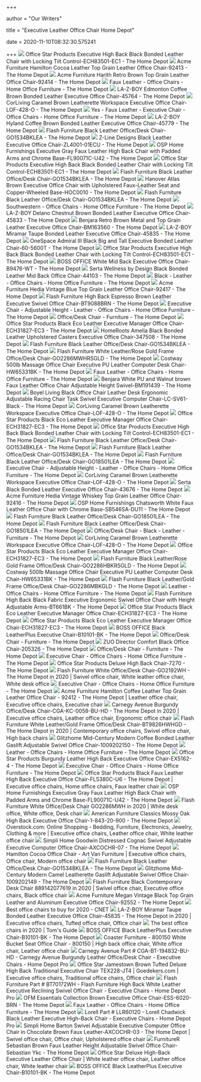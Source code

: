 +++
        
author = "Our Writers"
        
title = "Executive Leather Office Chair Home Depot"
        
date = 2020-11-10T08:32:30.575241
        
+++
[ ![](https://images.homedepot-static.com/productImages/f6da00cc-e72c-427d-ad67-221548ca1e88/svn/espresso-bonded-leather-office-star-products-executive-chairs-ech83501-ec1-64_1000.jpg)](https://images.homedepot-static.com/productImages/f6da00cc-e72c-427d-ad67-221548ca1e88/svn/espresso-bonded-leather-office-star-products-executive-chairs-ech83501-ec1-64_1000.jpg) Office Star Products Executive High Back Black Bonded Leather Chair with  Locking Tilt Control-ECH83501-EC1 - The Home Depot
[ ![](https://images.homedepot-static.com/productImages/8c7f8529-c1a0-484c-86ed-4331ed884469/svn/cocoa-leather-acme-furniture-executive-chairs-92413-64_600.jpg)](https://images.homedepot-static.com/productImages/8c7f8529-c1a0-484c-86ed-4331ed884469/svn/cocoa-leather-acme-furniture-executive-chairs-92413-64_600.jpg) Acme Furniture Hamilton Cocoa Leather Top Grain Leather Office Chair-92413  - The Home Depot
[ ![](https://images.homedepot-static.com/productImages/7fc603d4-76af-4fc9-bb9c-490345c31fba/svn/retro-brown-acme-furniture-executive-chairs-92414-64_600.jpg)](https://images.homedepot-static.com/productImages/7fc603d4-76af-4fc9-bb9c-490345c31fba/svn/retro-brown-acme-furniture-executive-chairs-92414-64_600.jpg) Acme Furniture Harith Retro Brown Top Grain Leather Office Chair-92414 -  The Home Depot
[ ![](https://images.homedepot-static.com/productImages/fc5218e5-1c1f-4884-9fb7-1efcd499b4bd/svn/black-merax-ergonomic-chairs-pp189619baa-64_400.jpg)](https://images.homedepot-static.com/productImages/fc5218e5-1c1f-4884-9fb7-1efcd499b4bd/svn/black-merax-ergonomic-chairs-pp189619baa-64_400.jpg) Faux Leather - Office Chairs - Home Office Furniture - The Home Depot
[ ![](https://images.homedepot-static.com/productImages/2b27335a-e24c-4b44-9d75-deeb87582bc7/svn/coffee-brown-walnut-la-z-boy-office-chairs-45764-64_1000.jpg)](https://images.homedepot-static.com/productImages/2b27335a-e24c-4b44-9d75-deeb87582bc7/svn/coffee-brown-walnut-la-z-boy-office-chairs-45764-64_1000.jpg) LA-Z-BOY Edmonton Coffee Brown Bonded Leather Executive Office Chair-45764  - The Home Depot
[ ![](https://images.homedepot-static.com/productImages/43c19718-c867-4c8d-8a14-5ac0ab57a095/svn/caramel-brown-corliving-executive-chairs-lof-428-o-64_600.jpg)](https://images.homedepot-static.com/productImages/43c19718-c867-4c8d-8a14-5ac0ab57a095/svn/caramel-brown-corliving-executive-chairs-lof-428-o-64_600.jpg) CorLiving Caramel Brown Leatherette Workspace Executive Office Chair-LOF-428-O  - The Home Depot
[ ![](https://images.homedepot-static.com/productImages/eef8a1d0-4f53-4843-8cb8-193ed027b086/svn/black-merax-office-chairs-pp189619baa-64_400.jpg)](https://images.homedepot-static.com/productImages/eef8a1d0-4f53-4843-8cb8-193ed027b086/svn/black-merax-office-chairs-pp189619baa-64_400.jpg) Yes - Faux Leather - Executive Chair - Office Chairs - Home Office Furniture  - The Home Depot
[ ![](https://images.homedepot-static.com/productImages/32ae92c1-f9ec-4b1e-aaa5-651c0f85377e/svn/coffee-brown-walnut-la-z-boy-executive-chairs-45779-64_1000.jpg)](https://images.homedepot-static.com/productImages/32ae92c1-f9ec-4b1e-aaa5-651c0f85377e/svn/coffee-brown-walnut-la-z-boy-executive-chairs-45779-64_1000.jpg) LA-Z-BOY Hyland Coffee Brown Bonded Leather Executive Office Chair-45779 -  The Home Depot
[ ![](https://images.homedepot-static.com/productImages/2616c358-f833-4e7c-a273-872258e02270/svn/black-leather-flash-furniture-executive-chairs-go1534bklea-64_600.jpg)](https://images.homedepot-static.com/productImages/2616c358-f833-4e7c-a273-872258e02270/svn/black-leather-flash-furniture-executive-chairs-go1534bklea-64_600.jpg) Flash Furniture Black Leather Office/Desk Chair-GO1534BKLEA - The Home Depot
[ ![](https://images.homedepot-static.com/productImages/d6a82ec7-c457-458d-aa00-a3eb27487ece/svn/black-z-line-designs-executive-chairs-zl4001-01ecu-64_600.jpg)](https://images.homedepot-static.com/productImages/d6a82ec7-c457-458d-aa00-a3eb27487ece/svn/black-z-line-designs-executive-chairs-zl4001-01ecu-64_600.jpg) Z-Line Designs Black Leather Executive Office Chair-ZL4001-01ECU - The Home  Depot
[ ![](https://images.homedepot-static.com/productImages/6dcf2217-4c0a-45da-ac41-8a0d8fce9a9a/svn/gray-osp-home-furnishings-executive-chairs-fl90071c-u42-e1_600.jpg)](https://images.homedepot-static.com/productImages/6dcf2217-4c0a-45da-ac41-8a0d8fce9a9a/svn/gray-osp-home-furnishings-executive-chairs-fl90071c-u42-e1_600.jpg) OSP Home Furnishings Executive Gray Faux Leather High Back Chair with  Padded Arms and Chrome Base-FL90071C-U42 - The Home Depot
[ ![](https://images.homedepot-static.com/productImages/ad93cd9a-7a7a-426c-a67d-f7a62ba67614/svn/espresso-bonded-leather-office-star-products-executive-chairs-ech83501-ec1-66_600.jpg)](https://images.homedepot-static.com/productImages/ad93cd9a-7a7a-426c-a67d-f7a62ba67614/svn/espresso-bonded-leather-office-star-products-executive-chairs-ech83501-ec1-66_600.jpg) Office Star Products Executive High Back Black Bonded Leather Chair with  Locking Tilt Control-ECH83501-EC1 - The Home Depot
[ ![](https://images.homedepot-static.com/productImages/63cfe070-a3f8-452a-b313-4555b24fc4a9/svn/black-leather-flash-furniture-executive-chairs-go1534bklea-31_600.jpg)](https://images.homedepot-static.com/productImages/63cfe070-a3f8-452a-b313-4555b24fc4a9/svn/black-leather-flash-furniture-executive-chairs-go1534bklea-31_600.jpg) Flash Furniture Black Leather Office/Desk Chair-GO1534BKLEA - The Home Depot
[ ![](https://images.homedepot-static.com/productImages/2eb45388-a372-44c3-a661-77bcc2b07543/svn/brown-hanover-executive-chairs-hoc0010-64_600.jpg)](https://images.homedepot-static.com/productImages/2eb45388-a372-44c3-a661-77bcc2b07543/svn/brown-hanover-executive-chairs-hoc0010-64_600.jpg) Hanover Atlas Brown Executive Office Chair with Upholstered Faux-Leather  Seat and Copper-Wheeled Base-HOC0010 - The Home Depot
[ ![](https://images.homedepot-static.com/productImages/c28b1d39-7ad9-41a4-a565-406cbcfc8829/svn/black-leather-flash-furniture-executive-chairs-go1534bklea-fa_600.jpg)](https://images.homedepot-static.com/productImages/c28b1d39-7ad9-41a4-a565-406cbcfc8829/svn/black-leather-flash-furniture-executive-chairs-go1534bklea-fa_600.jpg) Flash Furniture Black Leather Office/Desk Chair-GO1534BKLEA - The Home Depot
[ ![](https://images.homedepot-static.com/productImages/23400b7c-879d-4cb3-bc2b-b3b2ee747778/svn/biscuit-brown-walnut-la-z-boy-executive-chairs-44940-64_1000.jpg)](https://images.homedepot-static.com/productImages/23400b7c-879d-4cb3-bc2b-b3b2ee747778/svn/biscuit-brown-walnut-la-z-boy-executive-chairs-44940-64_1000.jpg) Southwestern - Office Chairs - Home Office Furniture - The Home Depot
[ ![](https://images.homedepot-static.com/productImages/2a424c51-fa96-42ce-a39c-5af387297cde/svn/chestnut-brown-walnut-la-z-boy-executive-chairs-45833-64_1000.jpg)](https://images.homedepot-static.com/productImages/2a424c51-fa96-42ce-a39c-5af387297cde/svn/chestnut-brown-walnut-la-z-boy-executive-chairs-45833-64_1000.jpg) LA-Z-BOY Delano Chestnut Brown Bonded Leather Executive Office Chair-45833  - The Home Depot
[ ![](https://images.homedepot-static.com/productImages/954d974b-74d4-46cf-8400-9c7cfa4b8e91/svn/brown-benjara-executive-chairs-bm163560-c3_600.jpg)](https://images.homedepot-static.com/productImages/954d974b-74d4-46cf-8400-9c7cfa4b8e91/svn/brown-benjara-executive-chairs-bm163560-c3_600.jpg) Benjara Retro Brown Metal and Top Grain Leather Executive Office Chair-BM163560  - The Home Depot
[ ![](https://images.homedepot-static.com/productImages/85acc34f-b964-4b96-b2cf-f211c90691ff/svn/taupe-walnut-la-z-boy-executive-chairs-45835-64_1000.jpg)](https://images.homedepot-static.com/productImages/85acc34f-b964-4b96-b2cf-f211c90691ff/svn/taupe-walnut-la-z-boy-executive-chairs-45835-64_1000.jpg) LA-Z-BOY Miramar Taupe Bonded Leather Executive Office Chair-45835 - The Home  Depot
[ ![](https://images.homedepot-static.com/productImages/8e915519-2166-4085-8d46-5dcb0ed219d8/svn/black-onespace-executive-chairs-60-5600t-31_600.jpg)](https://images.homedepot-static.com/productImages/8e915519-2166-4085-8d46-5dcb0ed219d8/svn/black-onespace-executive-chairs-60-5600t-31_600.jpg) OneSpace Admiral III Black Big and Tall Executive Bonded Leather Chair-60-5600T  - The Home Depot
[ ![](https://images.homedepot-static.com/productImages/f6da00cc-e72c-427d-ad67-221548ca1e88/svn/espresso-bonded-leather-office-star-products-executive-chairs-ech83501-ec1-31_600.jpg)](https://images.homedepot-static.com/productImages/f6da00cc-e72c-427d-ad67-221548ca1e88/svn/espresso-bonded-leather-office-star-products-executive-chairs-ech83501-ec1-31_600.jpg) Office Star Products Executive High Back Black Bonded Leather Chair with  Locking Tilt Control-ECH83501-EC1 - The Home Depot
[ ![](https://images.homedepot-static.com/productImages/c22120f3-fea5-4f86-ade1-7f190d0ad0a0/svn/white-boss-office-executive-chairs-b9476-wt-64_600.jpg)](https://images.homedepot-static.com/productImages/c22120f3-fea5-4f86-ade1-7f190d0ad0a0/svn/white-boss-office-executive-chairs-b9476-wt-64_600.jpg) BOSS OFFICE White Mid Back Executive Office Chair-B9476-WT - The Home Depot
[ ![](https://images.homedepot-static.com/productImages/5218e460-60bf-4a1c-b7e2-2392e77f4de5/svn/black-silver-serta-executive-chairs-44103-64_600.jpg)](https://images.homedepot-static.com/productImages/5218e460-60bf-4a1c-b7e2-2392e77f4de5/svn/black-silver-serta-executive-chairs-44103-64_600.jpg) Serta Wellness by Design Black Bonded Leather Mid Back Office Chair-44103 -  The Home Depot
[ ![](https://images.homedepot-static.com/productImages/cc784cb8-81a8-4135-a0a9-d20416e97923/svn/black-boyel-living-gaming-chairs-hx1050101700-64_400.jpg)](https://images.homedepot-static.com/productImages/cc784cb8-81a8-4135-a0a9-d20416e97923/svn/black-boyel-living-gaming-chairs-hx1050101700-64_400.jpg) Black - Leather - Office Chairs - Home Office Furniture - The Home Depot
[ ![](https://images.homedepot-static.com/productImages/89dfa45c-33c0-4667-94d9-130c8c205a06/svn/vintage-blue-acme-furniture-executive-chairs-92417-64_600.jpg)](https://images.homedepot-static.com/productImages/89dfa45c-33c0-4667-94d9-130c8c205a06/svn/vintage-blue-acme-furniture-executive-chairs-92417-64_600.jpg) Acme Furniture Hedia Vintage Blue Top Grain Leather Office Chair-92417 -  The Home Depot
[ ![](https://images.homedepot-static.com/productImages/39b4babe-0997-4b3a-8186-bfa6fa82b345/svn/espresso-brown-flash-furniture-executive-chairs-bt9088brn-40_600.jpg)](https://images.homedepot-static.com/productImages/39b4babe-0997-4b3a-8186-bfa6fa82b345/svn/espresso-brown-flash-furniture-executive-chairs-bt9088brn-40_600.jpg) Flash Furniture High Back Espresso Brown Leather Executive Swivel Office  Chair-BT9088BRN - The Home Depot
[ ![](https://images.homedepot-static.com/productImages/7597d12b-980a-49bc-a942-3edf1e29b5f2/svn/dark-bronze-acme-furniture-executive-chairs-92109-64_1000.jpg)](https://images.homedepot-static.com/productImages/7597d12b-980a-49bc-a942-3edf1e29b5f2/svn/dark-bronze-acme-furniture-executive-chairs-92109-64_1000.jpg) Executive Chair - Adjustable Height - Leather - Office Chairs - Home Office  Furniture - The Home Depot
[ ![](https://images.homedepot-static.com/productImages/11f6993d-5844-4f56-9be3-6124ea45fdd6/svn/walnut-brown-linon-home-decor-office-chairs-178403nat01u-64_400.jpg)](https://images.homedepot-static.com/productImages/11f6993d-5844-4f56-9be3-6124ea45fdd6/svn/walnut-brown-linon-home-decor-office-chairs-178403nat01u-64_400.jpg) Office/Desk Chair - Furniture - The Home Depot
[ ![](https://images.homedepot-static.com/productImages/517d6044-ed61-432b-8cf1-4fc5d2ff3c98/svn/black-boss-office-executive-chairs-b7301-64_600.jpg)](https://images.homedepot-static.com/productImages/517d6044-ed61-432b-8cf1-4fc5d2ff3c98/svn/black-boss-office-executive-chairs-b7301-64_600.jpg) Office Star Products Black Eco Leather Executive Manager Office Chair-ECH31827-EC3  - The Home Depot
[ ![](https://images.homedepot-static.com/productImages/f04d21c6-9a03-4825-9ae1-abea2c52ea91/svn/black-bonded-leather-walnut-homeroots-executive-chairs-347508-64_600.jpg)](https://images.homedepot-static.com/productImages/f04d21c6-9a03-4825-9ae1-abea2c52ea91/svn/black-bonded-leather-walnut-homeroots-executive-chairs-347508-64_600.jpg) HomeRoots Amelia Black Bonded Leather Upholstered Casters Executive Office  Chair-347508 - The Home Depot
[ ![](https://images.homedepot-static.com/productImages/d44a5b00-bdbb-4920-a219-13bed476a9e9/svn/black-leather-flash-furniture-executive-chairs-go1534bklea-66_600.jpg)](https://images.homedepot-static.com/productImages/d44a5b00-bdbb-4920-a219-13bed476a9e9/svn/black-leather-flash-furniture-executive-chairs-go1534bklea-66_600.jpg) Flash Furniture Black Leather Office/Desk Chair-GO1534BKLEA - The Home Depot
[ ![](https://images.homedepot-static.com/productImages/463ea4de-d661-4da8-bc50-e598bb7fe277/svn/white-leather-rose-gold-frame-flash-furniture-office-chairs-go2286mwhrsgld-64_600.jpg)](https://images.homedepot-static.com/productImages/463ea4de-d661-4da8-bc50-e598bb7fe277/svn/white-leather-rose-gold-frame-flash-furniture-office-chairs-go2286mwhrsgld-64_600.jpg) Flash Furniture White Leather/Rose Gold Frame Office/Desk Chair-GO2286MWHRSGLD  - The Home Depot
[ ![](https://images.homedepot-static.com/productImages/9082d5fb-888b-4c10-bc6c-0c06ce0edd4d/svn/black-costway-executive-chairs-hw65331bk-64_600.jpg)](https://images.homedepot-static.com/productImages/9082d5fb-888b-4c10-bc6c-0c06ce0edd4d/svn/black-costway-executive-chairs-hw65331bk-64_600.jpg) Costway 500lb Massage Office Chair Executive PU Leather Computer Desk Chair-HW65331BK  - The Home Depot
[ ![](https://images.homedepot-static.com/productImages/cfa506c2-74c0-477d-b2d7-b830a82a5bb9/svn/grey-boss-office-executive-chairs-b9471-gy-64_400.jpg)](https://images.homedepot-static.com/productImages/cfa506c2-74c0-477d-b2d7-b830a82a5bb9/svn/grey-boss-office-executive-chairs-b9471-gy-64_400.jpg) Faux Leather - Office Chairs - Home Office Furniture - The Home Depot
[ ![](https://images.homedepot-static.com/productImages/45ab31bc-d1ee-4c5d-a480-5e77672d06a2/svn/white-and-walnut-brown-benjara-executive-chairs-bm191439-e1_600.jpg)](https://images.homedepot-static.com/productImages/45ab31bc-d1ee-4c5d-a480-5e77672d06a2/svn/white-and-walnut-brown-benjara-executive-chairs-bm191439-e1_600.jpg) Benjara White PU and Walnut brown Faux Leather Office Chair Adjustable  Height Swivel-BM191439 - The Home Depot
[ ![](https://images.homedepot-static.com/productImages/aaa9a38d-e57d-4bb5-80d1-a46251025ac8/svn/black-boyel-living-gaming-chairs-lc-sv61-black-c3_600.jpg)](https://images.homedepot-static.com/productImages/aaa9a38d-e57d-4bb5-80d1-a46251025ac8/svn/black-boyel-living-gaming-chairs-lc-sv61-black-c3_600.jpg) Boyel Living Black Office Chair Leather Desk Ergonomic Adjustable Racing Chair  Task Swivel Executive Computer Chair-LC-SV61-Black - The Home Depot
[ ![](https://images.homedepot-static.com/productImages/6839d580-dba5-4b84-841a-491381ec4f58/svn/caramel-brown-corliving-executive-chairs-lof-428-o-31_600.jpg)](https://images.homedepot-static.com/productImages/6839d580-dba5-4b84-841a-491381ec4f58/svn/caramel-brown-corliving-executive-chairs-lof-428-o-31_600.jpg) CorLiving Caramel Brown Leatherette Workspace Executive Office Chair-LOF-428-O  - The Home Depot
[ ![](https://images.homedepot-static.com/productImages/f6ef825c-38c8-45ac-834d-429b12384cc2/svn/black-titanium-office-star-products-executive-chairs-ech31827-ec3-c3_600.jpg)](https://images.homedepot-static.com/productImages/f6ef825c-38c8-45ac-834d-429b12384cc2/svn/black-titanium-office-star-products-executive-chairs-ech31827-ec3-c3_600.jpg) Office Star Products Black Eco Leather Executive Manager Office Chair-ECH31827-EC3  - The Home Depot
[ ![](https://images.homedepot-static.com/productImages/6cff4118-01c9-4490-a339-b2dba0522173/svn/espresso-bonded-leather-office-star-products-executive-chairs-ech83501-ec1-e1_600.jpg)](https://images.homedepot-static.com/productImages/6cff4118-01c9-4490-a339-b2dba0522173/svn/espresso-bonded-leather-office-star-products-executive-chairs-ech83501-ec1-e1_600.jpg) Office Star Products Executive High Back Black Bonded Leather Chair with  Locking Tilt Control-ECH83501-EC1 - The Home Depot
[ ![](https://images.homedepot-static.com/productImages/b252c085-2a07-49f7-80dd-ab40bf1be63f/svn/black-leather-flash-furniture-executive-chairs-go1534bklea-44_600.jpg)](https://images.homedepot-static.com/productImages/b252c085-2a07-49f7-80dd-ab40bf1be63f/svn/black-leather-flash-furniture-executive-chairs-go1534bklea-44_600.jpg) Flash Furniture Black Leather Office/Desk Chair-GO1534BKLEA - The Home Depot
[ ![](https://images.homedepot-static.com/productImages/1d5be364-169c-49e1-a0aa-78a80539a473/svn/black-leather-flash-furniture-executive-chairs-go1534bklea-1f_600.jpg)](https://images.homedepot-static.com/productImages/1d5be364-169c-49e1-a0aa-78a80539a473/svn/black-leather-flash-furniture-executive-chairs-go1534bklea-1f_600.jpg) Flash Furniture Black Leather Office/Desk Chair-GO1534BKLEA - The Home Depot
[ ![](https://images.homedepot-static.com/productImages/d76be2a3-5b2c-4dce-b7f7-9522de01d991/svn/black-leather-flash-furniture-executive-chairs-go18501lea-fa_600.jpg)](https://images.homedepot-static.com/productImages/d76be2a3-5b2c-4dce-b7f7-9522de01d991/svn/black-leather-flash-furniture-executive-chairs-go18501lea-fa_600.jpg) Flash Furniture Black Leather Office/Desk Chair-GO18501LEA - The Home Depot
[ ![](https://images.homedepot-static.com/productImages/aafd18cc-1ad7-4410-826a-565ba6d9ff2b/svn/black-ofm-executive-chairs-521-lx-t-64_400.jpg)](https://images.homedepot-static.com/productImages/aafd18cc-1ad7-4410-826a-565ba6d9ff2b/svn/black-ofm-executive-chairs-521-lx-t-64_400.jpg) Executive Chair - Adjustable Height - Leather - Office Chairs - Home Office  Furniture - The Home Depot
[ ![](https://images.homedepot-static.com/productImages/915eacee-eb01-4929-a02d-2e1851668e61/svn/caramel-brown-corliving-executive-chairs-lof-428-o-4f_600.jpg)](https://images.homedepot-static.com/productImages/915eacee-eb01-4929-a02d-2e1851668e61/svn/caramel-brown-corliving-executive-chairs-lof-428-o-4f_600.jpg) CorLiving Caramel Brown Leatherette Workspace Executive Office Chair-LOF-428-O  - The Home Depot
[ ![](https://images.homedepot-static.com/productImages/f57bb15b-e8aa-46e4-bae9-4fed8de91b56/svn/black-silver-serta-executive-chairs-43676-64_600.jpg)](https://images.homedepot-static.com/productImages/f57bb15b-e8aa-46e4-bae9-4fed8de91b56/svn/black-silver-serta-executive-chairs-43676-64_600.jpg) Serta Black Bonded Leather Executive Office Chair-43676 - The Home Depot
[ ![](https://images.homedepot-static.com/productImages/5368bdee-9b1f-4daa-8cc9-dd8b8fb70242/svn/vintage-whiskey-acme-furniture-executive-chairs-92416-64_1000.jpg)](https://images.homedepot-static.com/productImages/5368bdee-9b1f-4daa-8cc9-dd8b8fb70242/svn/vintage-whiskey-acme-furniture-executive-chairs-92416-64_1000.jpg) Acme Furniture Hedia Vintage Whiskey Top Grain Leather Office Chair-92416 -  The Home Depot
[ ![](https://images.homedepot-static.com/productImages/803e3be6-11aa-40d6-8e85-e49eecce7136/svn/white-faux-leather-osp-home-furnishings-task-chairs-sb546sa-du11-64_600.jpg)](https://images.homedepot-static.com/productImages/803e3be6-11aa-40d6-8e85-e49eecce7136/svn/white-faux-leather-osp-home-furnishings-task-chairs-sb546sa-du11-64_600.jpg) OSP Home Furnishings Chatsworth White Faux Leather Office Chair with Chrome  Base-SB546SA-DU11 - The Home Depot
[ ![](https://images.homedepot-static.com/productImages/335b339e-0bad-415b-ad3f-a5c1ed44c8d1/svn/black-leather-flash-furniture-executive-chairs-go18501lea-44_600.jpg)](https://images.homedepot-static.com/productImages/335b339e-0bad-415b-ad3f-a5c1ed44c8d1/svn/black-leather-flash-furniture-executive-chairs-go18501lea-44_600.jpg) Flash Furniture Black Leather Office/Desk Chair-GO18501LEA - The Home Depot
[ ![](https://images.homedepot-static.com/productImages/86d03b1a-1a02-4195-aae5-8a313eef1c6e/svn/black-leather-flash-furniture-executive-chairs-go18501lea-76_600.jpg)](https://images.homedepot-static.com/productImages/86d03b1a-1a02-4195-aae5-8a313eef1c6e/svn/black-leather-flash-furniture-executive-chairs-go18501lea-76_600.jpg) Flash Furniture Black Leather Office/Desk Chair-GO18501LEA - The Home Depot
[ ![](https://images.homedepot-static.com/productImages/79518f53-c628-454a-9798-9a098e51a859/svn/black-z-line-designs-office-chairs-zl5007-01eccu-64_400_compressed.jpg)](https://images.homedepot-static.com/productImages/79518f53-c628-454a-9798-9a098e51a859/svn/black-z-line-designs-office-chairs-zl5007-01eccu-64_400_compressed.jpg) Office/Desk Chair - Black - Leather - Furniture - The Home Depot
[ ![](https://images.homedepot-static.com/productImages/31ba6b16-1616-4c98-bd86-41a34e17caed/svn/caramel-brown-corliving-executive-chairs-lof-428-o-1f_600.jpg)](https://images.homedepot-static.com/productImages/31ba6b16-1616-4c98-bd86-41a34e17caed/svn/caramel-brown-corliving-executive-chairs-lof-428-o-1f_600.jpg) CorLiving Caramel Brown Leatherette Workspace Executive Office Chair-LOF-428-O  - The Home Depot
[ ![](https://images.homedepot-static.com/productImages/acbf8df6-7bc8-489b-bf9a-fbdd867c2fa2/svn/black-titanium-office-star-products-executive-chairs-ech31827-ec3-e1_600.jpg)](https://images.homedepot-static.com/productImages/acbf8df6-7bc8-489b-bf9a-fbdd867c2fa2/svn/black-titanium-office-star-products-executive-chairs-ech31827-ec3-e1_600.jpg) Office Star Products Black Eco Leather Executive Manager Office Chair-ECH31827-EC3  - The Home Depot
[ ![](https://images.homedepot-static.com/productImages/6822d6fd-5cb8-413b-a57b-e0904baf5c64/svn/black-leather-rose-gold-frame-flash-furniture-office-chairs-go2286hbkrsgld-64_600.jpg)](https://images.homedepot-static.com/productImages/6822d6fd-5cb8-413b-a57b-e0904baf5c64/svn/black-leather-rose-gold-frame-flash-furniture-office-chairs-go2286hbkrsgld-64_600.jpg) Flash Furniture Black Leather/Rose Gold Frame Office/Desk Chair-GO2286HBKRSGLD  - The Home Depot
[ ![](https://images.homedepot-static.com/productImages/7d6e947b-613e-48df-9762-08a44696ee2e/svn/black-costway-executive-chairs-hw65331bk-e1_600.jpg)](https://images.homedepot-static.com/productImages/7d6e947b-613e-48df-9762-08a44696ee2e/svn/black-costway-executive-chairs-hw65331bk-e1_600.jpg) Costway 500lb Massage Office Chair Executive PU Leather Computer Desk Chair-HW65331BK  - The Home Depot
[ ![](https://images.homedepot-static.com/productImages/0d15f951-cd75-4735-9a62-ee730ef1dc54/svn/black-leather-gold-frame-flash-furniture-office-chairs-go2286mbkgld-fa_600.jpg)](https://images.homedepot-static.com/productImages/0d15f951-cd75-4735-9a62-ee730ef1dc54/svn/black-leather-gold-frame-flash-furniture-office-chairs-go2286mbkgld-fa_600.jpg) Flash Furniture Black Leather/Gold Frame Office/Desk Chair-GO2286MBKGLD -  The Home Depot
[ ![](https://images.homedepot-static.com/catalog/productImages/300/33/33927a1c-a60c-4b56-a7fc-bae1a5db4e5a_300.jpg)](https://images.homedepot-static.com/catalog/productImages/300/33/33927a1c-a60c-4b56-a7fc-bae1a5db4e5a_300.jpg) Leather - Office Chairs - Home Office Furniture - The Home Depot
[ ![](https://images.homedepot-static.com/productImages/8a39687e-41cb-472e-b53a-ac80553d31f0/svn/black-flash-furniture-office-chairs-bt661bk-64_600.jpg)](https://images.homedepot-static.com/productImages/8a39687e-41cb-472e-b53a-ac80553d31f0/svn/black-flash-furniture-office-chairs-bt661bk-64_600.jpg) Flash Furniture High Back Black Fabric Executive Ergonomic Swivel Office  Chair with Height Adjustable Arms-BT661BK - The Home Depot
[ ![](https://images.homedepot-static.com/productImages/056be378-4682-46dd-a863-26640cc549f7/svn/black-titanium-office-star-products-executive-chairs-ech31827-ec3-4f_600.jpg)](https://images.homedepot-static.com/productImages/056be378-4682-46dd-a863-26640cc549f7/svn/black-titanium-office-star-products-executive-chairs-ech31827-ec3-4f_600.jpg) Office Star Products Black Eco Leather Executive Manager Office Chair-ECH31827-EC3  - The Home Depot
[ ![](https://images.homedepot-static.com/productImages/21af8d1a-79b9-4591-86ee-049ddaba642c/svn/black-titanium-office-star-products-executive-chairs-ech31827-ec3-31_600.jpg)](https://images.homedepot-static.com/productImages/21af8d1a-79b9-4591-86ee-049ddaba642c/svn/black-titanium-office-star-products-executive-chairs-ech31827-ec3-31_600.jpg) Office Star Products Black Eco Leather Executive Manager Office Chair-ECH31827-EC3  - The Home Depot
[ ![](https://images.homedepot-static.com/productImages/198fb43b-b081-43c2-9343-7e8fcf028532/svn/black-chrome-boss-office-executive-chairs-b10101-bk-64_600.jpg)](https://images.homedepot-static.com/productImages/198fb43b-b081-43c2-9343-7e8fcf028532/svn/black-chrome-boss-office-executive-chairs-b10101-bk-64_600.jpg) BOSS OFFICE Black LeatherPlus Executive Chair-B10101-BK - The Home Depot
[ ![](https://images.homedepot-static.com/productImages/0db12699-bfbf-4a66-aa00-9ec92afc779d/svn/black-modway-ergonomic-chairs-eei-757-blk-64_400.jpg)](https://images.homedepot-static.com/productImages/0db12699-bfbf-4a66-aa00-9ec92afc779d/svn/black-modway-ergonomic-chairs-eei-757-blk-64_400.jpg) Office/Desk Chair - Furniture - The Home Depot
[ ![](https://images.homedepot-static.com/productImages/2f67dbd7-d7c4-49a2-9960-70a4121f6377/svn/black-zuo-executive-chairs-205326-64_600.jpg)](https://images.homedepot-static.com/productImages/2f67dbd7-d7c4-49a2-9960-70a4121f6377/svn/black-zuo-executive-chairs-205326-64_600.jpg) ZUO Director Comfort Black Office Chair-205326 - The Home Depot
[ ![](https://images.homedepot-static.com/catalog/productImages/300/c4/c420c1c4-2430-4524-b937-a4dfe027ddf5_300.jpg)](https://images.homedepot-static.com/catalog/productImages/300/c4/c420c1c4-2430-4524-b937-a4dfe027ddf5_300.jpg) Office/Desk Chair - Furniture - The Home Depot
[ ![](https://images.homedepot-static.com/catalog/productImages/300/31/3188d23e-e8a8-4ddf-8977-1c2f05714489_300.jpg)](https://images.homedepot-static.com/catalog/productImages/300/31/3188d23e-e8a8-4ddf-8977-1c2f05714489_300.jpg) Executive Chair - Office Chairs - Home Office Furniture - The Home Depot
[ ![](https://images.homedepot-static.com/productImages/5728b3a7-87ec-4631-a250-9df714e4ae51/svn/white-leather-office-star-products-executive-chairs-7270-1f_600.jpg)](https://images.homedepot-static.com/productImages/5728b3a7-87ec-4631-a250-9df714e4ae51/svn/white-leather-office-star-products-executive-chairs-7270-1f_600.jpg) Office Star Products Deluxe High Back Chair-7270 - The Home Depot
[ ![](https://i.pinimg.com/originals/34/51/34/345134b449b74013eb02834699bc5801.jpg)](https://i.pinimg.com/originals/34/51/34/345134b449b74013eb02834699bc5801.jpg) Flash Furniture White Office/Desk Chair-GO2192WH - The Home Depot in 2020 |  Swivel office chair, White leather office chair, White desk office
[ ![](https://images.homedepot-static.com/catalog/productImages/300/5a/5a03a3db-4715-41cf-805b-68a107211b0f_300.jpg)](https://images.homedepot-static.com/catalog/productImages/300/5a/5a03a3db-4715-41cf-805b-68a107211b0f_300.jpg) Executive Chair - Office Chairs - Home Office Furniture - The Home Depot
[ ![](https://i.pinimg.com/originals/af/44/d7/af44d76c16d441b9f3ae0392276cb960.jpg)](https://i.pinimg.com/originals/af/44/d7/af44d76c16d441b9f3ae0392276cb960.jpg) Acme Furniture Hamilton Coffee Leather Top Grain Leather Office Chair -  92412 - The Home Depot | Leather office chair, Executive office chairs, Executive  chair
[ ![](https://i.pinimg.com/474x/b6/c6/b6/b6c6b60234167d80675ca038a9811453.jpg)](https://i.pinimg.com/474x/b6/c6/b6/b6c6b60234167d80675ca038a9811453.jpg) Carnegy Avenue Burgundy Office/Desk Chair-CGA-KC-0058-BU-HD - The Home Depot  in 2020 | Executive office chairs, Leather office chair, Ergonomic office  chair
[ ![](https://i.pinimg.com/474x/ac/44/45/ac4445bbceeeeb8f6dd49ce2ed3a9cae.jpg)](https://i.pinimg.com/474x/ac/44/45/ac4445bbceeeeb8f6dd49ce2ed3a9cae.jpg) Flash Furniture White Leather/Gold Frame Office/Desk Chair-BT9826HWHGD -  The Home Depot in 2020 | Contemporary office chairs, Swivel office chair, High  back chairs
[ ![](https://images.homedepot-static.com/productImages/94cf33cd-e41e-4a78-99d2-76a0a3c6041c/svn/coffee-glitzhome-executive-chairs-1009202150-64_600.jpg)](https://images.homedepot-static.com/productImages/94cf33cd-e41e-4a78-99d2-76a0a3c6041c/svn/coffee-glitzhome-executive-chairs-1009202150-64_600.jpg) Glitzhome Mid-Century Modern Coffee Bonded Leather Gaslift Adjustable  Swivel Office Chair-1009202150 - The Home Depot
[ ![](https://images.homedepot-static.com/productImages/49f548ca-3f84-4c25-8d26-6f3c17184517/svn/cream-glitzhome-executive-chairs-1004202903-64_400.jpg)](https://images.homedepot-static.com/productImages/49f548ca-3f84-4c25-8d26-6f3c17184517/svn/cream-glitzhome-executive-chairs-1004202903-64_400.jpg) Leather - Office Chairs - Home Office Furniture - The Home Depot
[ ![](https://images.homedepot-static.com/productImages/73096d59-823c-4294-8d44-fb33d5757d54/svn/burgundy-office-star-products-office-chairs-ex5162-4-64_1000.jpg)](https://images.homedepot-static.com/productImages/73096d59-823c-4294-8d44-fb33d5757d54/svn/burgundy-office-star-products-office-chairs-ex5162-4-64_1000.jpg) Office Star Products Burgundy Leather High Back Executive Office Chair-EX5162-4  - The Home Depot
[ ![](https://images.homedepot-static.com/productImages/6fc2ee2e-d6dc-459e-a7b7-d47cd4e10972/svn/black-techni-mobili-ergonomic-chairs-rta-1009-bk-64_1000.jpg)](https://images.homedepot-static.com/productImages/6fc2ee2e-d6dc-459e-a7b7-d47cd4e10972/svn/black-techni-mobili-ergonomic-chairs-rta-1009-bk-64_1000.jpg) Executive Chair - Office Chairs - Home Office Furniture - The Home Depot
[ ![](https://i.pinimg.com/originals/f6/07/fd/f607fd3a0c2274d47f037c72b3f40d41.jpg)](https://i.pinimg.com/originals/f6/07/fd/f607fd3a0c2274d47f037c72b3f40d41.jpg) Office Star Products Black Faux Leather High Back Executive Office Chair-FL5380C-U6  - The Home Depot | Executive office chairs, Home office chairs, Faux leather  chair
[ ![](https://images.homedepot-static.com/productImages/e98dd7f7-1859-49a4-8319-9c08f09872e7/svn/gray-osp-home-furnishings-executive-chairs-fl90071c-u42-66_600.jpg)](https://images.homedepot-static.com/productImages/e98dd7f7-1859-49a4-8319-9c08f09872e7/svn/gray-osp-home-furnishings-executive-chairs-fl90071c-u42-66_600.jpg) OSP Home Furnishings Executive Gray Faux Leather High Back Chair with  Padded Arms and Chrome Base-FL90071C-U42 - The Home Depot
[ ![](https://i.pinimg.com/736x/ac/42/02/ac420285c79250b47a939a7f15076a1e.jpg)](https://i.pinimg.com/736x/ac/42/02/ac420285c79250b47a939a7f15076a1e.jpg) Flash Furniture White Office/Desk Chair GO2286MWH in 2020 | White desk  office, White office, Desk chair
[ ![](https://images.homedepot-static.com/productImages/58463c56-6a17-47c9-a4d4-a672bb7ad846/svn/mossy-oak-american-furniture-classics-executive-chairs-1-843-20-900-64_600.jpg)](https://images.homedepot-static.com/productImages/58463c56-6a17-47c9-a4d4-a672bb7ad846/svn/mossy-oak-american-furniture-classics-executive-chairs-1-843-20-900-64_600.jpg) American Furniture Classics Mossy Oak High Back Executive Office Chair-1-843-20-900  - The Home Depot
[ ![](https://i.pinimg.com/originals/79/a0/8e/79a08ebefaa00801ecb7778f5bb644f0.jpg)](https://i.pinimg.com/originals/79/a0/8e/79a08ebefaa00801ecb7778f5bb644f0.jpg) Overstock.com: Online Shopping - Bedding, Furniture, Electronics, Jewelry,  Clothing & more | Executive office chairs, Leather office chair, White leather  office chair
[ ![](https://images.homedepot-static.com/productImages/109004aa-0b10-4bb6-b429-f3ad1d39f630/svn/distressed-cognac-simpli-home-executive-chairs-axcochr-07-64_600.jpg)](https://images.homedepot-static.com/productImages/109004aa-0b10-4bb6-b429-f3ad1d39f630/svn/distressed-cognac-simpli-home-executive-chairs-axcochr-07-64_600.jpg) Simpli Home Goodwin Distressed Cognac Swivel Adjustable Executive Computer  Office Chair-AXCOCHR-07 - The Home Depot
[ ![](https://i.pinimg.com/originals/d0/e4/34/d0e434d0211f1db88e6fd09eb2c640db.jpg)](https://i.pinimg.com/originals/d0/e4/34/d0e434d0211f1db88e6fd09eb2c640db.jpg) Hamilton Cocoa Office Chair - Art Van Furniture | Executive office chairs, Office  chair, Modern office chair
[ ![](https://images.homedepot-static.com/productImages/4859751a-6892-47c7-bb8a-16690f14ed5c/svn/black-leather-flash-furniture-executive-chairs-go725bklea-64_300.jpg)](https://images.homedepot-static.com/productImages/4859751a-6892-47c7-bb8a-16690f14ed5c/svn/black-leather-flash-furniture-executive-chairs-go725bklea-64_300.jpg) Flash Furniture Black Leather Office/Desk Chair-GO1534BKLEA - The Home Depot
[ ![](https://images.homedepot-static.com/productImages/76a99f77-5429-47ed-80cd-34b579532202/svn/camel-finish-glitzhome-executive-chairs-1009202149-64_600.jpg)](https://images.homedepot-static.com/productImages/76a99f77-5429-47ed-80cd-34b579532202/svn/camel-finish-glitzhome-executive-chairs-1009202149-64_600.jpg) Glitzhome Mid-Century Modern Camel Leatherette Gaslift Adjustable Swivel Office  Chair-1009202149 - The Home Depot
[ ![](https://i.pinimg.com/originals/6d/c5/d5/6dc5d5535fc8b51c914d5b54db25d21f.jpg)](https://i.pinimg.com/originals/6d/c5/d5/6dc5d5535fc8b51c914d5b54db25d21f.jpg) Flash Furniture Black Contemporary Desk Chair 889142077619 in 2020 | Swivel office  chair, Executive office chairs, Black office chair
[ ![](https://images.homedepot-static.com/productImages/9d0bd63f-ab33-46dd-86ad-7938fc59ec8c/svn/vintage-black-top-grain-leather-and-aluminum-acme-furniture-executive-chairs-92552-64_600.jpg)](https://images.homedepot-static.com/productImages/9d0bd63f-ab33-46dd-86ad-7938fc59ec8c/svn/vintage-black-top-grain-leather-and-aluminum-acme-furniture-executive-chairs-92552-64_600.jpg) Acme Furniture Megan Vintage Black Top Grain Leather and Aluminum Executive  Office Chair-92552 - The Home Depot
[ ![](https://cnet1.cbsistatic.com/img/VDrVBm6BI9fAEbMmNQ0Z_HJIJhA=/940x528/2020/08/03/df093be5-1498-4cc6-9f63-977e360d6028/amazonbasics.jpg)](https://cnet1.cbsistatic.com/img/VDrVBm6BI9fAEbMmNQ0Z_HJIJhA=/940x528/2020/08/03/df093be5-1498-4cc6-9f63-977e360d6028/amazonbasics.jpg) Best office chairs to buy for 2020 - CNET
[ ![](https://i.pinimg.com/736x/05/11/f0/0511f017a43feb6f56afb4db321fa18b.jpg)](https://i.pinimg.com/736x/05/11/f0/0511f017a43feb6f56afb4db321fa18b.jpg) LA-Z-BOY Miramar Taupe Bonded Leather Executive Office Chair-45835 - The Home  Depot in 2020 | Executive office chairs, Tufted office chair, Office chair
[ ![](https://cdn.mos.cms.futurecdn.net/chg3AGHkpwVFcZeK26TKuA-1200-80.jpg)](https://cdn.mos.cms.futurecdn.net/chg3AGHkpwVFcZeK26TKuA-1200-80.jpg) The best office chairs in 2020 | Tom's Guide
[ ![](https://images.homedepot-static.com/productImages/22789f6e-ff16-4120-918c-a5083dec8836/svn/black-chrome-boss-office-executive-chairs-b10101-bk-31_600.jpg)](https://images.homedepot-static.com/productImages/22789f6e-ff16-4120-918c-a5083dec8836/svn/black-chrome-boss-office-executive-chairs-b10101-bk-31_600.jpg) BOSS OFFICE Black LeatherPlus Executive Chair-B10101-BK - The Home Depot
[ ![](https://i.pinimg.com/originals/0e/a9/3d/0ea93d722f2a78760b013dc0f51dc5b3.jpg)](https://i.pinimg.com/originals/0e/a9/3d/0ea93d722f2a78760b013dc0f51dc5b3.jpg) Coaster Furniture - 800150 White Bucket Seat Office Chair - 800150 | High  back office chair, White office chair, Leather office chair
[ ![](https://content.interlinebrands.com/product/Image/Detail/10186/312201600_usn.jpg)](https://content.interlinebrands.com/product/Image/Detail/10186/312201600_usn.jpg) Carnegy Avenue Part # CGA-BT-194832-BU-HD - Carnegy Avenue Burgundy Leather  Office/Desk Chair - Executive Chairs - Home Depot Pro
[ ![](https://i.pinimg.com/originals/4c/c9/91/4cc99119cedbb3fe713d581cdd4f5213.jpg)](https://i.pinimg.com/originals/4c/c9/91/4cc99119cedbb3fe713d581cdd4f5213.jpg) Office Star Jamestown Brown Tufted Deluxe High Back Traditional Executive  Chair TEX228-JT4 | Goedekers.com | Executive office chairs, Traditional office  chairs, Office chair
[ ![](https://content.interlinebrands.com/product/Image/Detail/10164/3586912_usn.jpg)](https://content.interlinebrands.com/product/Image/Detail/10164/3586912_usn.jpg) Flash Furniture Part # BT70172WH - Flash Furniture High Back White Leather  Executive Reclining Swivel Office Chair - Executive Chairs - Home Depot Pro
[ ![](https://images.homedepot-static.com/productImages/ec19402e-0c8f-4100-956f-29ca447c4c55/svn/brown-ofm-office-chairs-ess-6020-brn-64_600.jpg)](https://images.homedepot-static.com/productImages/ec19402e-0c8f-4100-956f-29ca447c4c55/svn/brown-ofm-office-chairs-ess-6020-brn-64_600.jpg) OFM Essentials Collection Brown Executive Office Chair-ESS-6020-BRN - The Home  Depot
[ ![](https://images.homedepot-static.com/productImages/6594f658-f175-488b-8a51-e6ea6043d26f/svn/grey-and-white-techni-sport-gaming-chairs-rta-ts83gry-wht-64_400.jpg)](https://images.homedepot-static.com/productImages/6594f658-f175-488b-8a51-e6ea6043d26f/svn/grey-and-white-techni-sport-gaming-chairs-rta-ts83gry-wht-64_400.jpg) Faux Leather - Office Chairs - Home Office Furniture - The Home Depot
[ ![](https://content.interlinebrands.com/product/Image/Detail/10065/2495055_usn.jpg)](https://content.interlinebrands.com/product/Image/Detail/10065/2495055_usn.jpg) Lorell Part # LLR60120 - Lorell Chadwick Black Leather Executive High-Back  Chair - Executive Chairs - Home Depot Pro
[ ![](https://i.pinimg.com/originals/0d/d5/69/0dd56945e347c66f01ac8f32bd52b9b3.png)](https://i.pinimg.com/originals/0d/d5/69/0dd56945e347c66f01ac8f32bd52b9b3.png) Simpli Home Barton Swivel Adjustable Executive Computer Office Chair in  Chocolate Brown Faux Leather-AXCOCHR-03 - The Home Depot | Swivel office  chair, Office chair, Upholstered office chair
[ ![](https://images.homedepot-static.com/productImages/b35d02ab-97cf-4528-9e9a-22deb3c2334d/svn/brown-furniturer-executive-chairs-sebastian-ykc-64_600.jpg)](https://images.homedepot-static.com/productImages/b35d02ab-97cf-4528-9e9a-22deb3c2334d/svn/brown-furniturer-executive-chairs-sebastian-ykc-64_600.jpg) FurnitureR Sebastian Brown Faux Leather Height Adjustable Swivel Office  Chair-Sebastian Ykc - The Home Depot
[ ![](https://i.pinimg.com/originals/b3/ee/39/b3ee39d5b60cd35acef95b0fb5f9f247.jpg)](https://i.pinimg.com/originals/b3/ee/39/b3ee39d5b60cd35acef95b0fb5f9f247.jpg) Office Star Deluxe High-Back Executive Leather Office Chair | White leather  office chair, Leather office chair, White leather chair
[ ![](https://images.homedepot-static.com/productImages/0c74bd18-883d-44cc-8430-c801b594825c/svn/black-chrome-boss-office-executive-chairs-b10101-bk-1f_600.jpg)](https://images.homedepot-static.com/productImages/0c74bd18-883d-44cc-8430-c801b594825c/svn/black-chrome-boss-office-executive-chairs-b10101-bk-1f_600.jpg) BOSS OFFICE Black LeatherPlus Executive Chair-B10101-BK - The Home Depot
